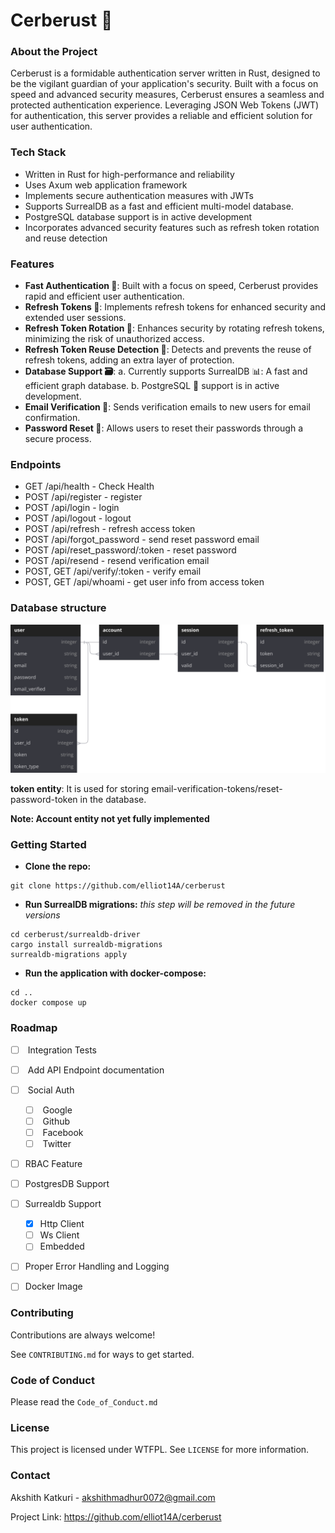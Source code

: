 # Cerberust  🐾

### About the Project

Cerberust is a formidable authentication server written in Rust, designed to be the vigilant guardian of your application's security. Built with a focus on speed and advanced security measures, Cerberust ensures a seamless and protected authentication experience. Leveraging JSON Web Tokens (JWT) for authentication, this server provides a reliable and efficient solution for user authentication. 

### Tech Stack
- Written in Rust for high-performance and reliability
- Uses Axum web application framework
- Implements secure authentication measures with JWTs
- Supports SurrealDB as a fast and efficient multi-model database.
- PostgreSQL database support is in active development
- Incorporates advanced security features such as refresh token rotation and reuse detection

### Features
- __Fast Authentication 🚀__: Built with a focus on speed, Cerberust provides rapid and efficient user authentication.
- __Refresh Tokens 🔐__: Implements refresh tokens for enhanced security and extended user sessions.
- __Refresh Token Rotation 🔄__: Enhances security by rotating refresh tokens, minimizing the risk of unauthorized access.
- __Refresh Token Reuse Detection 🚫__: Detects and prevents the reuse of refresh tokens, adding an extra layer of protection.
- __Database Support 🗃️__:
    a. Currently supports SurrealDB 📊: A fast and efficient graph database.
    b. PostgreSQL 🐘 support is in active development. 
- __Email Verification 📧__: Sends verification emails to new users for email confirmation.
- __Password Reset 🔑__: Allows users to reset their passwords through a secure process.

### Endpoints
- GET /api/health - Check Health
- POST /api/register - register 
- POST /api/login - login
- POST /api/logout - logout
- POST /api/refresh - refresh access token
- POST /api/forgot_password - send reset password email
- POST /api/reset_password/:token - reset password
- POST /api/resend - resend verification email
- POST, GET /api/verify/:token - verify email
- POST, GET /api/whoami - get user info from access token


### Database structure

![](https://github.com/elliot14A/cerberust/blob/main/assets/database.svg)

__token entity__: It is used for storing email-verification-tokens/reset-password-token in the database.

__Note: Account entity not yet fully implemented__


### Getting Started

- __Clone the repo:__

```shell
git clone https://github.com/elliot14A/cerberust
```

- __Run SurrealDB migrations:__
	 *this step will be removed in the future versions*

```shell
cd cerberust/surrealdb-driver
cargo install surrealdb-migrations
surrealdb-migrations apply
```

- __Run the application with docker-compose:__

```shell
cd ..
docker compose up
```



### Roadmap

- [ ]  Integration Tests  
- [ ]  Add API Endpoint documentation
- [ ]  Social Auth
    - [ ]  Google
    - [ ]  Github
    - [ ]  Facebook
    - [ ]  Twitter
- [ ] RBAC Feature
- [ ] PostgresDB Support 
- [ ] Surrealdb Support
	- [x] Http Client
	- [ ] Ws Client
	- [ ] Embedded
- [ ] Proper Error Handling and Logging
- [ ] Docker Image


### Contributing

Contributions are always welcome!

See `CONTRIBUTING.md` for ways to get started.

### Code of Conduct

Please read the `Code_of_Conduct.md`

### License

This project is licensed under WTFPL. See `LICENSE` for more information.

### Contact
Akshith Katkuri - akshithmadhur0072@gmail.com

Project Link: https://github.com/elliot14A/cerberust
